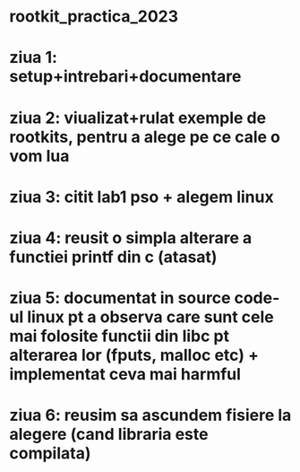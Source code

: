 # rootkit_practica_2023
# ziua 1: setup+intrebari+documentare
# ziua 2: viualizat+rulat exemple de rootkits, pentru a alege pe ce cale o vom lua
# ziua 3: citit lab1 pso + alegem linux
# ziua 4: reusit o simpla alterare a functiei printf din c (atasat)
# ziua 5: documentat in source code-ul linux pt a observa care sunt cele mai folosite functii din libc pt alterarea lor (fputs, malloc etc) + implementat ceva mai harmful
# ziua 6: reusim sa ascundem fisiere la alegere (cand libraria este compilata)
